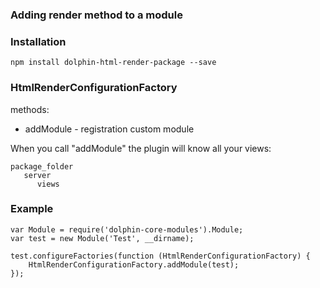 ### Adding render method to a module

### Installation
```npm install dolphin-html-render-package --save```

### HtmlRenderConfigurationFactory

methods:
* addModule - registration custom module


When you call "addModule" the plugin will know all your views:
```
package_folder
   server
      views
```


### Example
```
var Module = require('dolphin-core-modules').Module;
var test = new Module('Test', __dirname);

test.configureFactories(function (HtmlRenderConfigurationFactory) {
    HtmlRenderConfigurationFactory.addModule(test);
});
```

